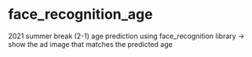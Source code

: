 # face_recognition_age

2021 summer break (2-1)
age prediction using face_recognition library -> show the ad image that matches the predicted age
